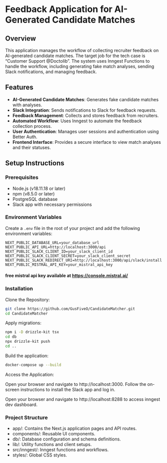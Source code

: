 # Feedback Application for AI-Generated Candidate Matches

## Overview

This application manages the workflow of collecting recruiter feedback on AI-generated candidate matches. The target job for the tech case is “Customer Support @Doctolib”. The system uses Inngest Functions to handle the workflow, including generating fake match analyses, sending Slack notifications, and managing feedback.

## Features

- **AI-Generated Candidate Matches**: Generates fake candidate matches with analyses.
- **Slack Integration**: Sends notifications to Slack for feedback requests.
- **Feedback Management**: Collects and stores feedback from recruiters.
- **Automated Workflow**: Uses Inngest to automate the feedback collection process.
- **User Authentication**: Manages user sessions and authentication using Better Auth.
- **Frontend Interface**: Provides a secure interface to view match analyses and their statuses.

## Setup Instructions

### Prerequisites

- Node.js (v18.11.18 or later)
- npm (v8.5.0 or later)
- PostgreSQL database
- Slack app with necessary permissions

### Environment Variables

Create a `.env` file in the root of your project and add the following environment variables:

```env
NEXT_PUBLIC_DATABASE_URL=your_database_url
NEXT_PUBLIC_API_URL=http://localhost:3000/api
NEXT_PUBLIC_SLACK_CLIENT_ID=your_slack_client_id
NEXT_PUBLIC_SLACK_CLIENT_SECRET=your_slack_client_secret
NEXT_PUBLIC_SLACK_REDIRECT_URI=http://localhost:3000/api/slack/install
NEXT_PUBLIC_MISTRAL_API_KEY=your_mistral_api_key
```

#### free mistral api key available at https://console.mistral.ai/

### Installation

Clone the Repository:

```bash
git clone https://github.com/GusFiveO/CandidateMatcher.git
cd CandidateMatcher
```

Apply migrations:

```bash
npm i -D drizzle-kit tsx
cd db
npx drizzle-kit push
cd ..
```

Build the application:

```bash
docker-compose up --build
```

Access the Application:

Open your browser and navigate to http://localhost:3000.
Follow the on-screen instructions to install the Slack app and log in.

Open your browser and navigate to http://localhost:8288 to access inngest dev dashboard.

### Project Structure

- app/: Contains the Next.js application pages and API routes.
- components/: Reusable UI components.
- db/: Database configuration and schema definitions.
- lib/: Utility functions and client setups.
- src/inngest/: Inngest functions and workflows.
- styles/: Global CSS styles.
